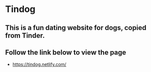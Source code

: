 # Tindog
## This is a fun dating website for dogs, copied from Tinder.
## Follow the link below to view the page
 * https://tindog.netlify.com/
